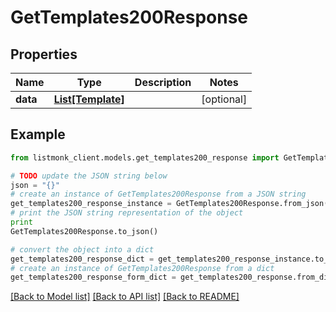 # GetTemplates200Response


## Properties
Name | Type | Description | Notes
------------ | ------------- | ------------- | -------------
**data** | [**List[Template]**](Template.md) |  | [optional] 

## Example

```python
from listmonk_client.models.get_templates200_response import GetTemplates200Response

# TODO update the JSON string below
json = "{}"
# create an instance of GetTemplates200Response from a JSON string
get_templates200_response_instance = GetTemplates200Response.from_json(json)
# print the JSON string representation of the object
print
GetTemplates200Response.to_json()

# convert the object into a dict
get_templates200_response_dict = get_templates200_response_instance.to_dict()
# create an instance of GetTemplates200Response from a dict
get_templates200_response_form_dict = get_templates200_response.from_dict(get_templates200_response_dict)
```
[[Back to Model list]](../README.md#documentation-for-models) [[Back to API list]](../README.md#documentation-for-api-endpoints) [[Back to README]](../README.md)


